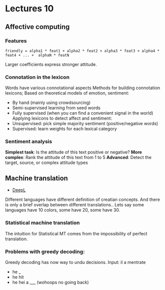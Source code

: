 # Lectures 10

## Affective computing

### Features

```
friendly = alpha1 * feat1 + alpha2 * feat2 + alpha3 * feat3 + alpha4 * feat4 + ... +  alphaN * featN
```

Larger coefficients express stronger attitude.

### Connotation in the lexicon

Words have various connotational aspects
Methods for building connotation lexicons; Based on theoretical models of emotion, sentiment:

- By hand (mainly using crowdsourcing)
- Semi-supervised learning from seed words
- Fully supervised (when you can find a convenient signal in the world)
  Applying lexicons to detect affect and sentiment:
- Unsupervised: pick simple majority sentiment (positive/negative words)
- Supervised: learn weights for each lexical category

### Sentiment analysis

**Simplest task**: Is the attitude of this text positive or negative?
**More complex**: Rank the attitude of this text from 1 to 5
**Advanced**: Detect the target, source, or complex attitude types

## Machine translation

- [DeepL](https://www.deepl.com/translator)

Different languages have different definition of creatian concepts.
And there is only a brief overlap between different translations..
Lets say some languages have 10 colors, some have 20, some have 30.

### Statistical machine translation

The intuition for Statistical MT comes from the impossibility of
perfect translation.

### Problems with greedy decoding:

Greedy decoding has now way to undu decisions.
Input: il a mentrate

- he \_
- he hit
- he hei a \_\_\_ (wohoops no going back)
